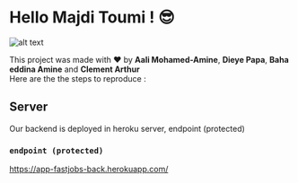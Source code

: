 # Hello Majdi Toumi ! :sunglasses:

![alt text](https://legacy.startupweek.co/wp-content/uploads/2015/08/startup-week-logo.svg)

This project was made with :heart: by **Aali Mohamed-Amine**, **Dieye Papa**, **Baha eddina Amine** and **Clement Arthur**<br />
Here are the the steps to reproduce :

## Server

Our backend is deployed in heroku server, endpoint (protected)
### `endpoint (protected)`
https://app-fastjobs-back.herokuapp.com/
